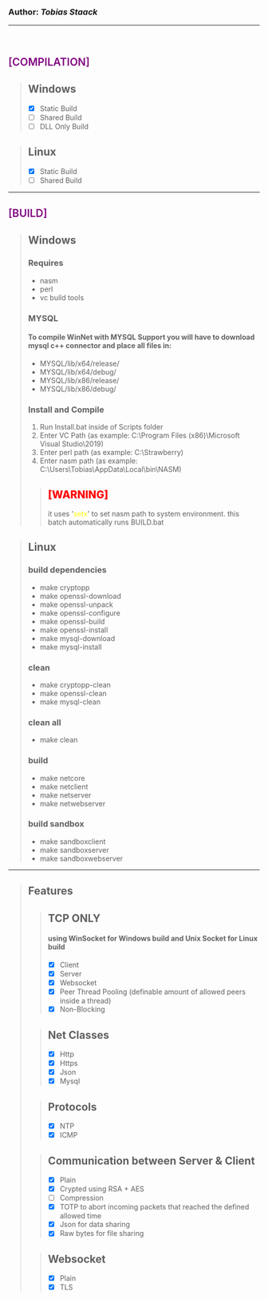 ### Author: *Tobias Staack*
---
<br/>

## <span style="color:purple;font-weight: 600">[COMPILATION]</span>

> ## Windows
> - [x] Static Build
> - [ ] Shared Build
> - [ ] DLL Only Build
		
> ## Linux
> - [x] Static Build
> - [ ] Shared Build
---
## <span style="color:purple;font-weight: 600">[BUILD]</span>
> ## Windows
> ### Requires
> - nasm
> - perl
> - vc build tools
> ### MYSQL
> #### To compile WinNet with MYSQL Support you will have to download mysql c++ connector and place all files in:
> - MYSQL/lib/x64/release/
> - MYSQL/lib/x64/debug/
> - MYSQL/lib/x86/release/
> - MYSQL/lib/x86/debug/
> ### Install and Compile
> 1. Run Install.bat inside of Scripts folder
> 2. Enter VC Path (as example: C:\Program Files (x86)\Microsoft Visual Studio\2019)
> 3. Enter perl path (as example: C:\Strawberry)
> 4. Enter nasm path (as example: C:\Users\Tobias\AppData\Local\bin\NASM)
>> ## <span style="color:red;font-weight: 800">[WARNING]</span>
>> it uses '<span style="color:yellow;font-weight: 400">setx</span>' to set nasm path to system environment.
this batch automatically runs BUILD.bat

> ## Linux
> ### build dependencies
> - make cryptopp
> - make openssl-download
> - make openssl-unpack
> - make openssl-configure
> - make openssl-build
> - make openssl-install
> - make mysql-download
> - make mysql-install	
> ### clean
> - make cryptopp-clean
> - make openssl-clean
> - make mysql-clean	
> ### clean all
> - make clean		
> ### build
> - make netcore
> - make netclient
> - make netserver
> - make netwebserver		
> ### build sandbox
> - make sandboxclient
> - make sandboxserver
> - make sandboxwebserver
---
> ## Features
>> ## TCP ONLY
>> #### using WinSocket for Windows build and Unix Socket for Linux build 
>> - [x] Client
>> - [x] Server
>> - [x] Websocket
>> - [x] Peer Thread Pooling (definable amount of allowed peers inside a thread)
>> - [x] Non-Blocking
>
>> ## Net Classes
>> - [x] Http
>> - [x] Https
>> - [x] Json
>> - [x] Mysql
>
>> ## Protocols
>> - [x] NTP
>> - [x] ICMP
>
>> ## Communication between Server & Client
>> - [x] Plain
>> - [x] Crypted using RSA + AES
>> - [ ] Compression
>> - [x] TOTP to abort incoming packets that reached the defined allowed time
>> - [x] Json for data sharing
>> - [x] Raw bytes for file sharing
>
>> ## Websocket
>> - [x] Plain
>> - [x] TLS
